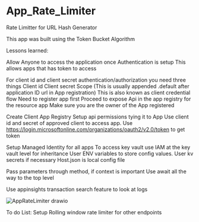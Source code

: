 # App_Rate_Limiter
Rate Limitter for URL Hash Generator

This app was built using the Token Bucket Algorithm

Lessons learned:

Allow Anyone to access the application once Authentication is setup
This allows apps that has token to access

For client id and client secret authentication/authorization you need three things
Client id
Client secret
Scope (This is usually appended .default after application ID url in App registration)
This is also known as client credential flow
Need to register app first
Proceed to expose Api in the app registry for the resource app
Make sure you are the owner of the App registered

Create Client App Registry
Setup api permissions tying it to App
Use client id and secret of approved client to access app.
Use https://login.microsoftonline.com/organizations/oauth2/v2.0/token to get token

Setup Managed Identity for all apps
To access key vault use IAM at the key vault level for inheritance
User ENV variables to store config values. User kv secrets if necessary
Host.json is local config file

Pass parameters through method, if context is important
Use await all the way to the top level

Use appinsights transaction search feature to look at logs 

![AppRateLimiter drawio](https://github.com/user-attachments/assets/f3adaf1e-f57e-44b3-ad32-52fa6f6e176d)

To do List:
Setup Rolling window rate limiter for other endpoints
